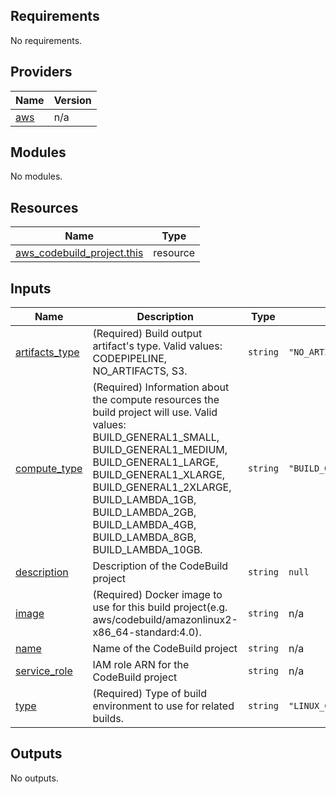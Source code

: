 ## Requirements

No requirements.

## Providers

| Name | Version |
|------|---------|
| <a name="provider_aws"></a> [aws](#provider\_aws) | n/a |

## Modules

No modules.

## Resources

| Name | Type |
|------|------|
| [aws_codebuild_project.this](https://registry.terraform.io/providers/hashicorp/aws/latest/docs/resources/codebuild_project) | resource |

## Inputs

| Name | Description | Type | Default | Required |
|------|-------------|------|---------|:--------:|
| <a name="input_artifacts_type"></a> [artifacts\_type](#input\_artifacts\_type) | (Required) Build output artifact's type. Valid values: CODEPIPELINE, NO\_ARTIFACTS, S3. | `string` | `"NO_ARTIFACTS"` | no |
| <a name="input_compute_type"></a> [compute\_type](#input\_compute\_type) | (Required) Information about the compute resources the build project will use. Valid values: BUILD\_GENERAL1\_SMALL, BUILD\_GENERAL1\_MEDIUM, BUILD\_GENERAL1\_LARGE, BUILD\_GENERAL1\_XLARGE, BUILD\_GENERAL1\_2XLARGE, BUILD\_LAMBDA\_1GB, BUILD\_LAMBDA\_2GB, BUILD\_LAMBDA\_4GB, BUILD\_LAMBDA\_8GB, BUILD\_LAMBDA\_10GB. | `string` | `"BUILD_GENERAL1_SMALL"` | no |
| <a name="input_description"></a> [description](#input\_description) | Description of the CodeBuild project | `string` | `null` | no |
| <a name="input_image"></a> [image](#input\_image) | (Required) Docker image to use for this build project(e.g. aws/codebuild/amazonlinux2-x86\_64-standard:4.0). | `string` | n/a | yes |
| <a name="input_name"></a> [name](#input\_name) | Name of the CodeBuild project | `string` | n/a | yes |
| <a name="input_service_role"></a> [service\_role](#input\_service\_role) | IAM role ARN for the CodeBuild project | `string` | n/a | yes |
| <a name="input_type"></a> [type](#input\_type) | (Required) Type of build environment to use for related builds. | `string` | `"LINUX_CONTAINER"` | no |

## Outputs

No outputs.
